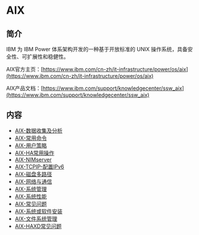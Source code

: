 # AIX

## 简介
IBM 为 IBM Power 体系架构开发的一种基于开放标准的 UNIX 操作系统，具备安全性、可扩展性和稳健性。

AIX官方主页：[https://www.ibm.com/cn-zh/it-infrastructure/power/os/aix](https://www.ibm.com/cn-zh/it-infrastructure/power/os/aix)

AIX产品文档：[https://www.ibm.com/support/knowledgecenter/ssw_aix](https://www.ibm.com/support/knowledgecenter/ssw_aix)

## 内容
- [AIX-数据收集及分析](https://gitbook.big1000.com/05-IBM_Operating_System/01-AIX/01-AIX-%E6%95%B0%E6%8D%AE%E6%94%B6%E9%9B%86%E5%8F%8A%E5%88%86%E6%9E%90.html)
- [AIX-常用命令](https://gitbook.big1000.com/05-IBM_Operating_System/01-AIX/02-AIX-%E5%B8%B8%E7%94%A8%E5%91%BD%E4%BB%A4.html)
- [AIX-用户策略](https://gitbook.big1000.com/05-IBM_Operating_System/01-AIX/03-AIX-%E7%94%A8%E6%88%B7%E7%AD%96%E7%95%A5.html)
- [AIX-HA常用操作](https://gitbook.big1000.com/05-IBM_Operating_System/01-AIX/04-AIX-HA%E5%B8%B8%E7%94%A8%E6%93%8D%E4%BD%9C.html)
- [AIX-NIMserver](https://gitbook.big1000.com/05-IBM_Operating_System/01-AIX/05-AIX-NIMserver.html)
- [AIX-TCPIP-配置IPv6](https://big1000.com/05-IBM_Operating_System/01-AIX/06-AIX-TCPIP-%E9%85%8D%E7%BD%AEIPv6.html)
- [AIX-磁盘多路径](https://gitbook.big1000.com/05-IBM_Operating_System/01-AIX/07-AIX-%E7%A3%81%E7%9B%98%E5%A4%9A%E8%B7%AF%E5%BE%84.html)
- [AIX-网络与通信](https://gitbook.big1000.com/05-IBM_Operating_System/01-AIX/08-AIX-%E7%BD%91%E7%BB%9C%E4%B8%8E%E9%80%9A%E4%BF%A1.html)
- [AIX-系统管理](https://gitbook.big1000.com/05-IBM_Operating_System/01-AIX/09-AIX-%E7%B3%BB%E7%BB%9F%E7%AE%A1%E7%90%86.html)
- [AIX-系统性能](https://gitbook.big1000.com/05-IBM_Operating_System/01-AIX/10-AIX-%E7%B3%BB%E7%BB%9F%E6%80%A7%E8%83%BD.html)
- [AIX-常见问题](https://gitbook.big1000.com/05-IBM_Operating_System/01-AIX/11-AIX-%E5%B8%B8%E8%A7%81%E9%97%AE%E9%A2%98.html)
- [AIX-系统或软件安装](https://gitbook.big1000.com/05-IBM_Operating_System/01-AIX/12-AIX-%E7%B3%BB%E7%BB%9F%E6%88%96%E8%BD%AF%E4%BB%B6%E5%AE%89%E8%A3%85.html)
- [AIX-文件系统管理](https://gitbook.big1000.com/05-IBM_Operating_System/01-AIX/13-AIX-%E6%96%87%E4%BB%B6%E7%B3%BB%E7%BB%9F%E7%AE%A1%E7%90%86.html)
- [AIX-HAXD常见问题](https://gitbook.big1000.com/05-IBM_Operating_System/01-AIX/14-AIX-HAXD%E5%B8%B8%E8%A7%81%E9%97%AE%E9%A2%98.html)